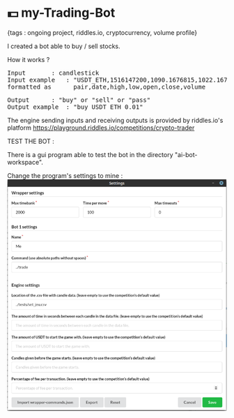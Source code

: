 # :dollar: my-Trading-Bot
{tags : ongoing project, riddles.io, cryptocurrency, volume profile}

I created a bot able to buy / sell stocks.

How it works ?
<pre>
Input		: candlestick  
Input example   : "USDT_ETH,1516147200,1090.1676815,1022.16791604,1023.1,1029.99999994,1389783.7868468"
formatted as      pair,date,high,low,open,close,volume
</pre>
<pre>
Output		: "buy" or "sell" or "pass"
Output example  : "buy USDT_ETH 0.01"
</pre>


The engine sending inputs and receiving outputs is provided by riddles.io's platform
https://playground.riddles.io/competitions/crypto-trader

TEST THE BOT :

There is a gui program able to test the bot in the directory "ai-bot-workspace".

Change the program's settings to mine :
![Settings](assets/crypto_tuto_1.png)
